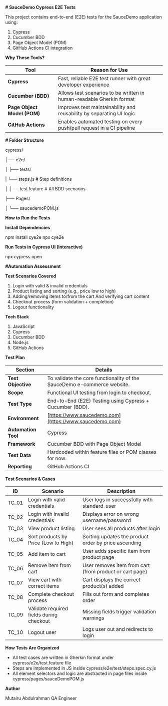 **# SauceDemo Cypress E2E Tests**


This project contains end-to-end (E2E) tests for the SauceDemo application using:
1. Cypress
2. Cucumber BDD
3. Page Object Model (POM)
4. GitHub Actions CI integration

**Why These Tools?**

| Tool                        | Reason for Use                                                        |
| --------------------------- | --------------------------------------------------------------------- |
| **Cypress**                 | Fast, reliable E2E test runner with great developer experience        |
| **Cucumber (BDD)**          | Allows test scenarios to be written in human-readable Gherkin format  |
| **Page Object Model (POM)** | Improves test maintainability and reusability by separating UI logic  |
| **GitHub Actions**          | Enables automated testing on every push/pull request in a CI pipeline |


**# Folder Structure**

cypress/

├── e2e/

│   ├── tests/

|       └── steps.js            # Step definitions

│   ├── test.feature            # All BDD scenarios

├── Pages/

│   └── saucedemoPOM.js


**How to Run the Tests**


**Install Dependencies**

npm install cye2e
npx cye2e

**Run Tests in Cypress UI (Interactive)**

npx cypress open



**#Automation Assessment**

 **Test Scenarios Covered**
 
1. Login with valid & invalid credentials
2. Product listing and sorting (e.g., price low to high)
3. Adding/removing items to/from the cart And verifying cart content
5. Checkout process (form validation + completion)
6. Logout functionality

**Tech Stack**

1. JavaScript
2. Cypress
3. Cucumber BDD
4. Node.js
5. GitHub Actions


**Test Plan**

| Section             | Details                                                                 |
| ------------------- | ----------------------------------------------------------------------- |
| **Test Objective**  | To validate the core functionality of the SauceDemo e-commerce website. |
| **Scope**           | Functional UI testing from login to checkout.                           |
| **Test Type**       | End-to-End (E2E) Testing using Cypress + Cucumber (BDD).                |
| **Environment**     | [https://www.saucedemo.com](https://www.saucedemo.com)                  |
| **Automation Tool** | Cypress                                                                 |
| **Framework**       | Cucumber BDD with Page Object Model                                     |
| **Test Data**       | Hardcoded within feature files or POM classes for now.                  |
| **Reporting**       | GitHub Actions CI                   |


**Test Scenarios & Cases**

| ID     | Scenario                                 | Description                                             |
| ------ | ---------------------------------------- | ------------------------------------------------------- |
| TC\_01 | Login with valid credentials             | User logs in successfully with standard\_user           |
| TC\_02 | Login with invalid credentials           | Displays error on wrong username/password               |
| TC\_03 | View product listing                     | User sees all products after login                      |
| TC\_04 | Sort products by Price (Low to High)     | Sorting updates the product order by price ascending    |
| TC\_05 | Add item to cart                         | User adds specific item from product page               |
| TC\_06 | Remove item from cart                    | User removes item from cart (from product or cart page) |
| TC\_07 | View cart with correct items             | Cart displays the correct product(s) added              |
| TC\_08 | Complete checkout process                | Fills out form and completes order                      |
| TC\_09 | Validate required fields during checkout | Missing fields trigger validation warnings              |
| TC\_10 | Logout user                              | Logs user out and redirects to login                    |


**How Tests Are Organized**

- All test cases are written in Gherkin format under cypress/e2e/test.feature file
- Steps are implemented in JS inside cypress/e2e/test/steps.spec.cy.js
- All element selectors and logic are abstracted in page files inside cypress/pages/sauceDemoPOM.js



**Author**

Mutairu Abdulrahman
QA Engineer
